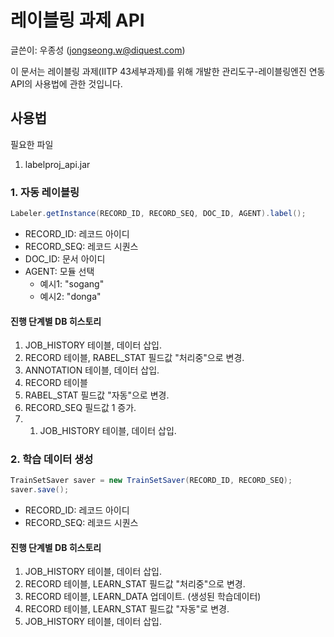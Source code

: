 # 레이블링 과제 API

글쓴이: 우종성 (jongseong.w@diquest.com)

이 문서는 레이블링 과제(IITP 43세부과제)를 위해 개발한
관리도구-레이블링엔진 연동 API의 사용법에 관한 것입니다.


## 사용법

필요한 파일

1. labelproj_api.jar


### 1. 자동 레이블링

```java
Labeler.getInstance(RECORD_ID, RECORD_SEQ, DOC_ID, AGENT).label();
```

- RECORD_ID: 레코드 아이디
- RECORD_SEQ: 레코드 시퀀스
- DOC_ID: 문서 아이디
- AGENT: 모듈 선택
  - 예시1: "sogang"
  - 예시2: "donga"

#### 진행 단계별 DB 히스토리

1. JOB_HISTORY 테이블, 데이터 삽입.
2. RECORD 테이블, RABEL_STAT 필드값 "처리중"으로 변경.
3. ANNOTATION 테이블, 데이터 삽입.
4. RECORD 테이블
  1. RABEL_STAT 필드값 "자동"으로 변경.
  2. RECORD_SEQ 필드값 1 증가.
5. 1. JOB_HISTORY 테이블, 데이터 삽입.


### 2. 학습 데이터 생성

```java
TrainSetSaver saver = new TrainSetSaver(RECORD_ID, RECORD_SEQ);
saver.save();
```

- RECORD_ID: 레코드 아이디
- RECORD_SEQ: 레코드 시퀀스

#### 진행 단계별 DB 히스토리

1. JOB_HISTORY 테이블, 데이터 삽입.
2. RECORD 테이블, LEARN_STAT 필드값 "처리중"으로 변경.
3. RECORD 테이블, LEARN_DATA 업데이트. (생성된 학습데이터)
4. RECORD 테이블, LEARN_STAT 필드값 "자동"로 변경.
5. JOB_HISTORY 테이블, 데이터 삽입.
